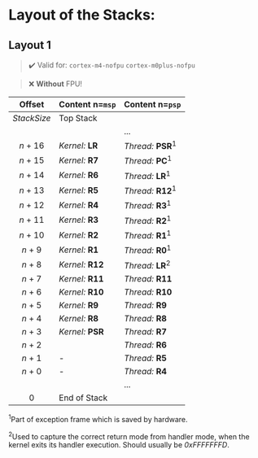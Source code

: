 # Layout of the Stacks:
##  Layout 1
>:heavy_check_mark: Valid for: `cortex-m4-nofpu` `cortex-m0plus-nofpu`

>:x: **Without** FPU!

|Offset|Content n=`msp`|Content n=`psp`|
|:---:|:---|:---|
| *StackSize* | Top Stack||
|||...|
| *n* + 16 |*Kernel:* **LR**| *Thread:* **PSR**<sup>1</sup> |
| *n* + 15 |*Kernel:* **R7**|*Thread:* **PC**<sup>1</sup> |
| *n* + 14 |*Kernel:* **R6**|*Thread:* **LR**<sup>1</sup> |
| *n* + 13 |*Kernel:* **R5**|*Thread:* **R12**<sup>1</sup> |
| *n* + 12 |*Kernel:* **R4**|*Thread:* **R3**<sup>1</sup> |
| *n* + 11 |*Kernel:* **R3**|*Thread:* **R2**<sup>1</sup> |
| *n* + 10 |*Kernel:* **R2**|*Thread:* **R1**<sup>1</sup> |
| *n* + 9 |*Kernel:* **R1**|*Thread:* **R0**<sup>1</sup> |
| *n* + 8 |*Kernel:* **R12**|*Thread:* **LR**<sup>2</sup> |
| *n* + 7 |*Kernel:* **R11**|*Thread:* **R11** |
| *n* + 6 |*Kernel:* **R10**|*Thread:* **R10** |
| *n* + 5 |*Kernel:* **R9**|*Thread:* **R9** |
| *n* + 4 |*Kernel:* **R8**|*Thread:* **R8** |
| *n* + 3 |*Kernel:* **PSR**|*Thread:* **R7** |
| *n* + 2 ||*Thread:* **R6** |
| *n* + 1 |-|*Thread:* **R5** |
| *n* + 0 |-|*Thread:* **R4** |
|||...|
| 0 | End of Stack||

<sup>1</sup>Part of exception frame which is saved by hardware.

<sup>2</sup>Used to capture the correct return mode from handler mode, when the kernel exits its handler execution. Should usually be *0xFFFFFFFD*.